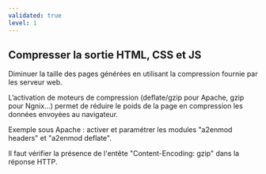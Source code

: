 ```yaml
---
validated: true
level: 1
---
```


## Compresser la sortie HTML, CSS et JS

Diminuer la taille des pages générées en utilisant la compression fournie par les serveur web.

L’activation de moteurs de compression (deflate/gzip pour Apache, gzip pour Ngnix…) permet de réduire le poids de la page en compression les données envoyées au navigateur.

Exemple sous Apache : activer et paramétrer les modules "a2enmod headers" et "a2enmod deflate".

Il faut vérifier la présence de l'entête "Content-Encoding: gzip" dans la réponse HTTP.
